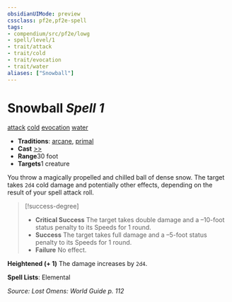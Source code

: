 ```yaml
---
obsidianUIMode: preview
cssclass: pf2e,pf2e-spell
tags:
- compendium/src/pf2e/lowg
- spell/level/1
- trait/attack
- trait/cold
- trait/evocation
- trait/water
aliases: ["Snowball"]
---
```

# Snowball *Spell 1*   
[attack](../../Rules/traits/attack.md)  [cold](../../Rules/traits/cold.md)  [evocation](../../Rules/traits/evocation.md)  [water](../../Rules/traits/water.md)  

- **Traditions**: [arcane](../../Rules/traits/arcane.md), [primal](../../Rules/traits/primal.md)
- **Cast** [>>](../../Rules/core-rulebook/chapter-9-playing-the-game.md#Actions "Two-Action") 
- **Range**30 foot
- **Targets**1 creature

You throw a magically propelled and chilled ball of dense snow. The target takes `2d4` cold damage and potentially other effects, depending on the result of your spell attack roll.

> [!success-degree] 
> - **Critical Success** The target takes double damage and a –10-foot status penalty to its Speeds for 1 round.
> - **Success** The target takes full damage and a –5-foot status penalty to its Speeds for 1 round.
> - **Failure** No effect.

**Heightened (+ 1)** The damage increases by `2d4`.

**Spell Lists**: Elemental

*Source: Lost Omens: World Guide p. 112*